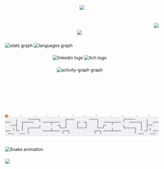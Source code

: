 <div align="center">
  <img height="200" src="https://i.ibb.co/k25BcZKb/banner.png"  />
</div>

###

<br clear="both">

<img align="right" height="300" src="https://i.ibb.co/zTrbL9fQ/IMG-20251018-170838.jpg"  />

###

<div align="center">
  <img height="100" src="https://readme-typing-svg.demolab.com?font=Montserrat&duration=7000&color=F9C80E&multiline=true&width=260&height=82&lines=OPA+E+A%C3%8D%2CTUDO+BEM%3F+;EU+SOU+O+JO%C3%83O.;DEV+WEB%2CAPPS+E+GAMES"  />
</div>

###

<div align="left">
  <img src="https://github-readme-stats.vercel.app/api?username=joao-enrique&hide_title=false&hide_rank=false&show_icons=true&include_all_commits=true&count_private=true&disable_animations=false&theme=aura&locale=pt-br&hide_border=false&order=1" height="150" alt="stats graph"  />
  <img src="https://github-readme-stats.vercel.app/api/top-langs?username=joao-enrique&locale=pt-br&hide_title=false&layout=compact&card_width=320&langs_count=5&theme=aura&hide_border=false&order=2" height="150" alt="languages graph"  />
</div>

###

<div align="center">
  <img src="https://img.shields.io/static/v1?message=LinkedIn&logo=linkedin&label=&color=F9C80E&logoColor=F9C80E&labelColor=F9C80E&style=for-the-badge" height="30" alt="linkedin logo"  />
  <img src="https://img.shields.io/static/v1?message=itch.io&logo=itch&label=&color=F9C80E&logoColor=F9C80E&labelColor=F9C80E&style=for-the-badge" height="30" alt="itch logo"  />
</div>

###

<div align="center">
  <img src="https://github-readme-activity-graph.vercel.app/graph?username=joao-enrique&radius=16&theme=material&area=true&order=5" height="300" alt="activity-graph graph"  />
</div>

###

<picture>
  <source media="(prefers-color-scheme: dark)" srcset="https://raw.githubusercontent.com/joao-enrique/joao-enrique/output/pacman-contribution-graph-dark.svg">
  <source media="(prefers-color-scheme: light)" srcset="https://raw.githubusercontent.com/joao-enrique/joao-enrique/output/pacman-contribution-graph.svg">
  <img alt="pacman contribution graph" src="https://raw.githubusercontent.com/joao-enrique/joao-enrique/output/pacman-contribution-graph.svg">
</picture>

###

<img src="https://raw.githubusercontent.com/joao-enrique/joao-enrique/output/snake.svg" alt="Snake animation" />

###

<div>
  <img style="100%" src="https://capsule-render.vercel.app/api?type=waving&height=100&section=footer&reversal=false&fontSize=70&fontColor=FFFFFF&fontAlign=50&fontAlignY=50&stroke=-&animation=fadeIn&descSize=20&descAlign=106&descAlignY=50&theme=cobalt"  />
</div>

###
